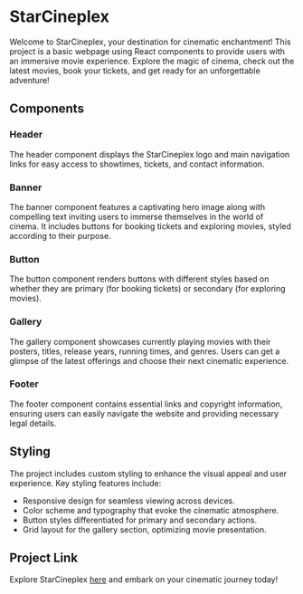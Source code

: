 # StarCineplex

Welcome to StarCineplex, your destination for cinematic enchantment! This project is a basic webpage using React components to provide users with an immersive movie experience. Explore the magic of cinema, check out the latest movies, book your tickets, and get ready for an unforgettable adventure!

## Components

### Header
The header component displays the StarCineplex logo and main navigation links for easy access to showtimes, tickets, and contact information.

### Banner
The banner component features a captivating hero image along with compelling text inviting users to immerse themselves in the world of cinema. It includes buttons for booking tickets and exploring movies, styled according to their purpose.

### Button
The button component renders buttons with different styles based on whether they are primary (for booking tickets) or secondary (for exploring movies).

### Gallery
The gallery component showcases currently playing movies with their posters, titles, release years, running times, and genres. Users can get a glimpse of the latest offerings and choose their next cinematic experience.

### Footer
The footer component contains essential links and copyright information, ensuring users can easily navigate the website and providing necessary legal details.

## Styling
The project includes custom styling to enhance the visual appeal and user experience. Key styling features include:

- Responsive design for seamless viewing across devices.
- Color scheme and typography that evoke the cinematic atmosphere.
- Button styles differentiated for primary and secondary actions.
- Grid layout for the gallery section, optimizing movie presentation.

## Project Link
Explore StarCineplex [here](https://evanckennedy.github.io/star-cineplex/) and embark on your cinematic journey today!